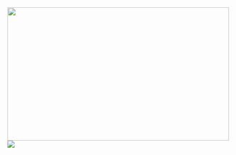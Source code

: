  
 <img src="https://hackmd.io/_uploads/rJe5aNi8p.png" height="300px" width="500px"/>
 <img src="https://hackmd.io/_uploads/SJ5N8NWC0.png"/>

